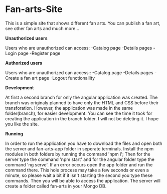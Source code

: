 # Fan-arts-Site
This is a simple site that shows different fan arts. You can publish a fan art, see other fan arts and much more...

**Unauthorized users**

Users who are unauthorized can access:
 -Catalog page
 -Details pages
 -Login page
 -Register page
 
 
 **Authorized users**
 
 Users who are unauthorized can access::
  -Catalog page
  -Details pages
  -Create a fan art page
  -Logout functionallity
  
  
  **Development**
  
At first a second branch for only the angular application was created.
The branch was originaly planned to have only the HTML and CSS before their transforation.
However, the application was made in the same folder(branch), for easier development.
You can see the time it took for creating the application in the branch folder. I will not be deleting it.
I hope you like the site.

**Running**

In order to run the application you have to download the files and open both the server and fan-arts-app folder in seperate terminals. 
Install the npm modules in both folders by running the command 'npm i';
Then for the server type the command 'npm start' and for the angular folder type the command 'ng serve'. If an error occurs open the app folder and run the command there.
This hole process may take a few seconds or even a minute, so please wait a bit if it isn't starting the second you type these commands.
Then you will be able to access the application.
The server will create a folder called fan-arts in your Mongo DB. 
  
